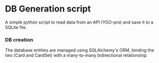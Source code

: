 # DB Generation script
A simple python script to read data from an API (YGO-pro) and save it to a SQLite file.  

### DB creation
The database entities are managed using SQLAlchemy's ORM, binding the two (Card and CardSet) with a many-to-many bidirectional relationship.
